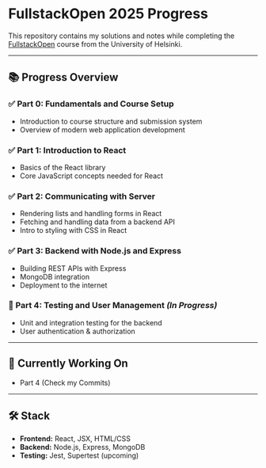 # FullstackOpen 2025 Progress

This repository contains my solutions and notes while completing the [FullstackOpen](https://fullstackopen.com/) course from the University of Helsinki.

---

## 📚 Progress Overview

### ✅ Part 0: Fundamentals and Course Setup
- Introduction to course structure and submission system
- Overview of modern web application development

### ✅ Part 1: Introduction to React
- Basics of the React library
- Core JavaScript concepts needed for React


### ✅ Part 2: Communicating with Server
- Rendering lists and handling forms in React
- Fetching and handling data from a backend API
- Intro to styling with CSS in React


### ✅ Part 3: Backend with Node.js and Express
- Building REST APIs with Express
- MongoDB integration
- Deployment to the internet

### 🔄 Part 4: Testing and User Management *(In Progress)*
- Unit and integration testing for the backend
- User authentication & authorization

---

## 🚀 Currently Working On
- Part 4 (Check my Commits)
---

## 🛠️ Stack
- **Frontend:** React, JSX, HTML/CSS
- **Backend:** Node.js, Express, MongoDB
- **Testing:** Jest, Supertest (upcoming)
